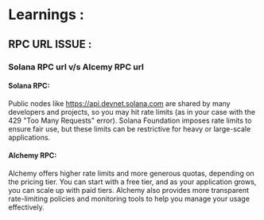 # Learnings : 

## RPC URL ISSUE : 

### Solana RPC url v/s Alcemy RPC url 

#### Solana RPC:

Public nodes like https://api.devnet.solana.com are shared by many developers and projects, so you may hit rate limits (as in your case with the 429 "Too Many Requests" error).
Solana Foundation imposes rate limits to ensure fair use, but these limits can be restrictive for heavy or large-scale applications.
  
#### Alchemy RPC:

Alchemy offers higher rate limits and more generous quotas, depending on the pricing tier. You can start with a free tier, and as your application grows, you can scale up with paid tiers.
Alchemy also provides more transparent rate-limiting policies and monitoring tools to help you manage your usage effectively.